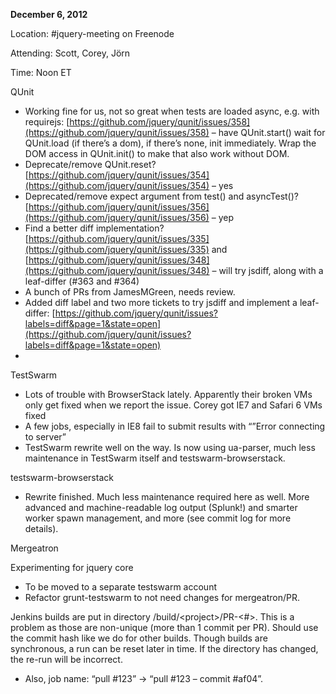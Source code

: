 **December 6, 2012**

Location: \#jquery-meeting on Freenode

Attending: Scott, Corey, Jörn

Time: Noon ET

QUnit

-   Working fine for us, not so great when tests are loaded async, e.g.
    with requirejs:
    [https://github.com/jquery/qunit/issues/358](https://github.com/jquery/qunit/issues/358)
    – have QUnit.start() wait for QUnit.load (if there’s a dom), if
    there’s none, init immediately. Wrap the DOM access in QUnit.init()
    to make that also work without DOM.
-   Deprecate/remove QUnit.reset?
    [https://github.com/jquery/qunit/issues/354](https://github.com/jquery/qunit/issues/354)
    – yes
-   Deprecated/remove expect argument from test() and asyncTest()?
    [https://github.com/jquery/qunit/issues/356](https://github.com/jquery/qunit/issues/356)
    – yep
-   Find a better diff implementation?
    [https://github.com/jquery/qunit/issues/335](https://github.com/jquery/qunit/issues/335)
    and
    [https://github.com/jquery/qunit/issues/348](https://github.com/jquery/qunit/issues/348)
    – will try jsdiff, along with a leaf-differ (\#363 and \#364)
-   A bunch of PRs from JamesMGreen, needs review.
-   Added diff label and two more tickets to try jsdiff and implement a
    leaf-differ:
    [https://github.com/jquery/qunit/issues?labels=diff&page=1&state=open](https://github.com/jquery/qunit/issues?labels=diff&page=1&state=open)
-   

TestSwarm

-   Lots of trouble with BrowserStack lately. Apparently their broken
    VMs only get fixed when we report the issue. Corey got IE7 and
    Safari 6 VMs fixed
-   A few jobs, especially in IE8 fail to submit results with “”Error
    connecting to server”
-   TestSwarm rewrite well on the way. Is now using ua-parser, much less
    maintenance in TestSwarm itself and testswarm-browserstack.

testswarm-browserstack

-   Rewrite finished. Much less maintenance required here as well. More
    advanced and machine-readable log output (Splunk!) and smarter
    worker spawn management, and more (see commit log for more details).

Mergeatron

Experimenting for jquery core

-   To be moved to a separate testswarm account
-   Refactor grunt-testswarm to not need changes for mergeatron/PR.

Jenkins builds are put in directory /build/\<project\>/PR-\<\#\>. This
is a problem as those are non-unique (more than 1 commit per PR). Should
use the commit hash like we do for other builds. Though builds are
synchronous, a run can be reset later in time. If the directory has
changed, the re-run will be incorrect.

-   Also, job name: “pull \#123” -\> “pull \#123 – commit \#af04”.

 
